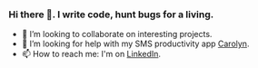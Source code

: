 ### Hi there 👋. I write code, hunt bugs for a living.

- 👯 I’m looking to collaborate on interesting projects.
- 🤔 I’m looking for help with my SMS productivity app <a href="https://play.google.com/store/apps/details?id=com.siddhantkushwaha.carolyn">Carolyn</a>.
- 📫 How to reach me: I'm on <a href="https://www.linkedin.com/in/siddhantkushwaha/">LinkedIn</a>. 
